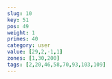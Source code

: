 ```yaml
---
slug: 10
key: 51
pos: 49
weight: 1
primes: 40
category: user
value: [29,2,-1,1]
zones: [1,30,200]
tags: [2,20,46,58,70,93,103,109]
---
```

